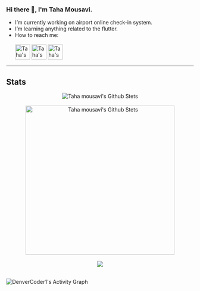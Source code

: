 ### Hi there 👋, I'm Taha Mousavi.

- I’m currently working on airport online check-in system.
- I’m learning anything related to the flutter.
- How to reach me:
<br></br>
[<img src="https://github.com/gauravghongde/social-icons/blob/master/PNG/Color/Gmail.png" height="40em"  alt="Taha's Gmail" title="Gmail"/>]( tahamousavi.sbu@gmail.com) 
[<img src="https://github.com/gauravghongde/social-icons/blob/master/PNG/Color/Telegram.png" height="40em"  alt="Taha's Telegram" title="Telegram"/>](https://t.me/TahaMsvi)
[<img src="https://github.com/gauravghongde/social-icons/blob/master/PNG/Color/Instagram.png" height="40em"  alt="Taha's Instagram" title="Instagram"/>](https://www.instagram.com/tahamsvi/) 

---------------------------------------------------------------------------------------------------------------------------------------------------------------------------------


<!--- 
<a href="https://twitter.com/abhisheknaiidu">
  <img align="left" alt="Abhishek Naidu | Twitter" width="22px" src="https://raw.githubusercontent.com/peterthehan/peterthehan/master/assets/twitter.svg" />
</a>

<a href="https://t.me/TahaMsvi">
  <img align="left" alt="Taha's Telegram" width="22px" src="https://raw.githubusercontent.com/peterthehan/peterthehan/master/assets/linkedin.svg" />
</a>
<br />
--->
## Stats
<p align="center">
<img src="https://github-readme-stats.vercel.app/api?username=TahaMsv&count_private=true&include_all_commits=true&show_icons=true&theme=radical" alt="Taha mousavi's Github Stets" />
<br /><br />
<img src="https://github-readme-stats.vercel.app/api/top-langs/?username=TahaMsv&layout=compact&theme=radical" alt="Taha mousavi's Github Stets"  width="400"/>
<br /><br />
 <img src="http://github-readme-streak-stats.herokuapp.com?user=TahaMsv&theme=radical"  />
</p>
<br />
<img alt="DenverCoder1's Activity Graph" src="https://denvercoder1-activity-graph.herokuapp.com/graph/?username=TahaMsv&bg_color=1F222E&color=F8D866&line=F85D7F&point=FFFFFF&hide_border=true" />



